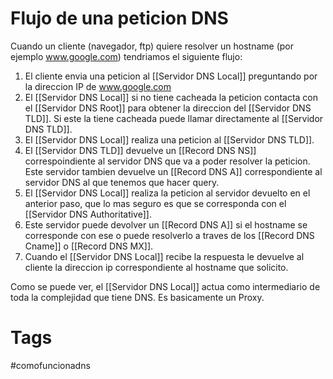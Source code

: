 # Flujo de una peticion DNS
Cuando un cliente (navegador, ftp) quiere resolver un hostname (por ejemplo www.google.com) tendriamos el siguiente flujo:

1. El cliente envia una peticion al [[Servidor DNS Local]] preguntando por la direccion IP de www.google.com
2. El [[Servidor DNS Local]] si no tiene cacheada la peticion contacta con el [[Servidor DNS Root]] para obtener la direccion del [[Servidor DNS TLD]]. Si este la tiene cacheada puede llamar directamente al [[Servidor DNS TLD]].
3. El [[Servidor DNS Local]] realiza una peticion al [[Servidor DNS TLD]].
4. El [[Servidor DNS TLD]] devuelve un [[Record DNS NS]] correspoindiente al servidor DNS que va a poder resolver la peticion. Este servidor tambien devuelve un [[Record DNS A]] correspondiente al servidor DNS al que tenemos que hacer query.
5. El [[Servidor DNS Local]] realiza la peticion al servidor devuelto en el anterior paso, que lo mas seguro es que se corresponda con el [[Servidor DNS Authoritative]].
6. Este servidor puede devolver un [[Record DNS A]] si el hostname se corresponde con ese o puede resolverlo a traves de los [[Record DNS Cname]] o [[Record DNS MX]].
7. Cuando el [[Servidor DNS Local]] recibe la respuesta le devuelve al cliente la direccion ip correspondiente al hostname que solicito.

Como se puede ver, el [[Servidor DNS Local]] actua como intermediario de toda la complejidad que tiene DNS. Es basicamente un Proxy.


# Tags
#comofuncionadns 